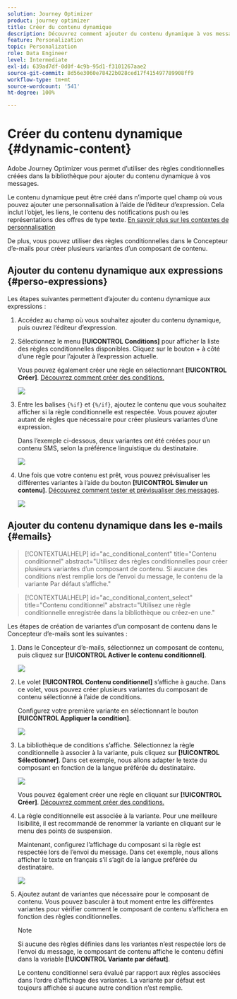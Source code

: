 ```yaml
---
solution: Journey Optimizer
product: journey optimizer
title: Créer du contenu dynamique
description: Découvrez comment ajouter du contenu dynamique à vos messages.
feature: Personalization
topic: Personalization
role: Data Engineer
level: Intermediate
exl-id: 639ad7df-0d0f-4c9b-95d1-f3101267aae2
source-git-commit: 8d56e3060e78422b028ced17f415497789908ff9
workflow-type: tm+mt
source-wordcount: '541'
ht-degree: 100%

---
```


# Créer du contenu dynamique {#dynamic-content}

Adobe Journey Optimizer vous permet d’utiliser des règles conditionnelles créées dans la bibliothèque pour ajouter du contenu dynamique à vos messages.

Le contenu dynamique peut être créé dans n’importe quel champ où vous pouvez ajouter une personnalisation à l’aide de l’éditeur d’expression. Cela inclut l’objet, les liens, le contenu des notifications push ou les représentations des offres de type texte. [En savoir plus sur les contextes de personnalisation](personalization-contexts.md)

De plus, vous pouvez utiliser des règles conditionnelles dans le Concepteur d’e-mails pour créer plusieurs variantes d’un composant de contenu.

## Ajouter du contenu dynamique aux expressions {#perso-expressions}

Les étapes suivantes permettent d’ajouter du contenu dynamique aux expressions :

1. Accédez au champ où vous souhaitez ajouter du contenu dynamique, puis ouvrez l’éditeur d’expression.

1. Sélectionnez le menu **[!UICONTROL Conditions]** pour afficher la liste des règles conditionnelles disponibles. Cliquez sur le bouton + à côté d’une règle pour l’ajouter à l’expression actuelle.

   Vous pouvez également créer une règle en sélectionnant **[!UICONTROL Créer]**. [Découvrez comment créer des conditions.](create-conditions.md)

   ![](assets/conditions-expression.png)

1. Entre les balises `{%if}` et `{%/if}`, ajoutez le contenu que vous souhaitez afficher si la règle conditionnelle est respectée. Vous pouvez ajouter autant de règles que nécessaire pour créer plusieurs variantes d’une expression.

   Dans l’exemple ci-dessous, deux variantes ont été créées pour un contenu SMS, selon la préférence linguistique du destinataire.

   ![](assets/conditions-language-sample.png)

1. Une fois que votre contenu est prêt, vous pouvez prévisualiser les différentes variantes à l’aide du bouton **[!UICONTROL Simuler un contenu]**. [Découvrez comment tester et prévisualiser des messages](../design/preview.md).

   ![](assets/conditions-preview.png)

## Ajouter du contenu dynamique dans les e-mails {#emails}

>[!CONTEXTUALHELP]
>id="ac_conditional_content"
>title="Contenu conditionnel"
>abstract="Utilisez des règles conditionnelles pour créer plusieurs variantes d’un composant de contenu. Si aucune des conditions n’est remplie lors de l’envoi du message, le contenu de la variante Par défaut s’affiche."

>[!CONTEXTUALHELP]
>id="ac_conditional_content_select"
>title="Contenu conditionnel"
>abstract="Utilisez une règle conditionnelle enregistrée dans la bibliothèque ou créez-en une."

Les étapes de création de variantes d’un composant de contenu dans le Concepteur d’e-mails sont les suivantes :

1. Dans le Concepteur d’e-mails, sélectionnez un composant de contenu, puis cliquez sur **[!UICONTROL Activer le contenu conditionnel]**.

   ![](assets/conditions-enable-conditional.png)

1. Le volet **[!UICONTROL Contenu conditionnel]** s’affiche à gauche. Dans ce volet, vous pouvez créer plusieurs variantes du composant de contenu sélectionné à l’aide de conditions.

   Configurez votre première variante en sélectionnant le bouton **[!UICONTROL Appliquer la condition]**.

   ![](assets/conditions-apply.png)

1. La bibliothèque de conditions s’affiche. Sélectionnez la règle conditionnelle à associer à la variante, puis cliquez sur **[!UICONTROL Sélectionner]**. Dans cet exemple, nous allons adapter le texte du composant en fonction de la langue préférée du destinataire.

   ![](assets/conditions-select.png)

   Vous pouvez également créer une règle en cliquant sur **[!UICONTROL Créer]**. [Découvrez comment créer des conditions.](create-conditions.md)

1. La règle conditionnelle est associée à la variante. Pour une meilleure lisibilité, il est recommandé de renommer la variante en cliquant sur le menu des points de suspension.

   Maintenant, configurez l’affichage du composant si la règle est respectée lors de l’envoi du message. Dans cet exemple, nous allons afficher le texte en français s’il s’agit de la langue préférée du destinataire.

   ![](assets/conditions-design.png)

1. Ajoutez autant de variantes que nécessaire pour le composant de contenu. Vous pouvez basculer à tout moment entre les différentes variantes pour vérifier comment le composant de contenu s’affichera en fonction des règles conditionnelles.

   >[!NOTE]
   >Si aucune des règles définies dans les variantes n’est respectée lors de l’envoi du message, le composant de contenu affiche le contenu défini dans la variable **[!UICONTROL Variante par défaut]**.
   >
   >Le contenu conditionnel sera évalué par rapport aux règles associées dans l’ordre d’affichage des variantes. La variante par défaut est toujours affichée si aucune autre condition n’est remplie.
